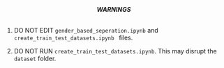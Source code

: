<div align="center" style="font-style: italic; font-weight: bold;">
WARNINGS
</div>

<br>

1. DO NOT EDIT `gender_based_seperation.ipynb` and `create_train_test_datasets.ipynb ` files.

2. DO NOT RUN `create_train_test_datasets.ipynb`. This may disrupt the `dataset` folder.